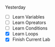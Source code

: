 Yesterday
- [ ] Learn Variables
- [ ] Learn Opreators
- [ ] Learn Conditions
- [x] Learn Loops
- [x] Finish Current Lab
